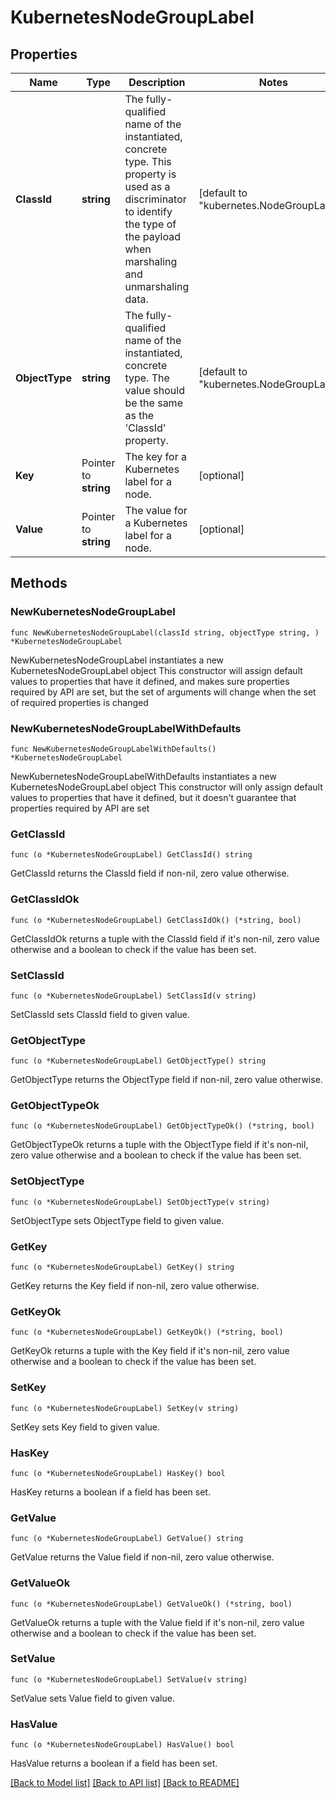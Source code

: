 # KubernetesNodeGroupLabel

## Properties

Name | Type | Description | Notes
------------ | ------------- | ------------- | -------------
**ClassId** | **string** | The fully-qualified name of the instantiated, concrete type. This property is used as a discriminator to identify the type of the payload when marshaling and unmarshaling data. | [default to "kubernetes.NodeGroupLabel"]
**ObjectType** | **string** | The fully-qualified name of the instantiated, concrete type. The value should be the same as the &#39;ClassId&#39; property. | [default to "kubernetes.NodeGroupLabel"]
**Key** | Pointer to **string** | The key for a Kubernetes label for a node. | [optional] 
**Value** | Pointer to **string** | The value for a Kubernetes label for a node. | [optional] 

## Methods

### NewKubernetesNodeGroupLabel

`func NewKubernetesNodeGroupLabel(classId string, objectType string, ) *KubernetesNodeGroupLabel`

NewKubernetesNodeGroupLabel instantiates a new KubernetesNodeGroupLabel object
This constructor will assign default values to properties that have it defined,
and makes sure properties required by API are set, but the set of arguments
will change when the set of required properties is changed

### NewKubernetesNodeGroupLabelWithDefaults

`func NewKubernetesNodeGroupLabelWithDefaults() *KubernetesNodeGroupLabel`

NewKubernetesNodeGroupLabelWithDefaults instantiates a new KubernetesNodeGroupLabel object
This constructor will only assign default values to properties that have it defined,
but it doesn't guarantee that properties required by API are set

### GetClassId

`func (o *KubernetesNodeGroupLabel) GetClassId() string`

GetClassId returns the ClassId field if non-nil, zero value otherwise.

### GetClassIdOk

`func (o *KubernetesNodeGroupLabel) GetClassIdOk() (*string, bool)`

GetClassIdOk returns a tuple with the ClassId field if it's non-nil, zero value otherwise
and a boolean to check if the value has been set.

### SetClassId

`func (o *KubernetesNodeGroupLabel) SetClassId(v string)`

SetClassId sets ClassId field to given value.


### GetObjectType

`func (o *KubernetesNodeGroupLabel) GetObjectType() string`

GetObjectType returns the ObjectType field if non-nil, zero value otherwise.

### GetObjectTypeOk

`func (o *KubernetesNodeGroupLabel) GetObjectTypeOk() (*string, bool)`

GetObjectTypeOk returns a tuple with the ObjectType field if it's non-nil, zero value otherwise
and a boolean to check if the value has been set.

### SetObjectType

`func (o *KubernetesNodeGroupLabel) SetObjectType(v string)`

SetObjectType sets ObjectType field to given value.


### GetKey

`func (o *KubernetesNodeGroupLabel) GetKey() string`

GetKey returns the Key field if non-nil, zero value otherwise.

### GetKeyOk

`func (o *KubernetesNodeGroupLabel) GetKeyOk() (*string, bool)`

GetKeyOk returns a tuple with the Key field if it's non-nil, zero value otherwise
and a boolean to check if the value has been set.

### SetKey

`func (o *KubernetesNodeGroupLabel) SetKey(v string)`

SetKey sets Key field to given value.

### HasKey

`func (o *KubernetesNodeGroupLabel) HasKey() bool`

HasKey returns a boolean if a field has been set.

### GetValue

`func (o *KubernetesNodeGroupLabel) GetValue() string`

GetValue returns the Value field if non-nil, zero value otherwise.

### GetValueOk

`func (o *KubernetesNodeGroupLabel) GetValueOk() (*string, bool)`

GetValueOk returns a tuple with the Value field if it's non-nil, zero value otherwise
and a boolean to check if the value has been set.

### SetValue

`func (o *KubernetesNodeGroupLabel) SetValue(v string)`

SetValue sets Value field to given value.

### HasValue

`func (o *KubernetesNodeGroupLabel) HasValue() bool`

HasValue returns a boolean if a field has been set.


[[Back to Model list]](../README.md#documentation-for-models) [[Back to API list]](../README.md#documentation-for-api-endpoints) [[Back to README]](../README.md)


